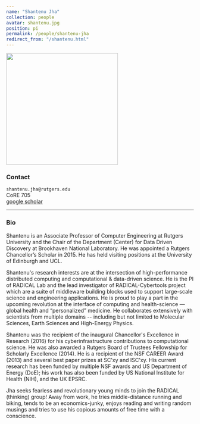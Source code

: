 ```yaml
---
name: "Shantenu Jha"
collection: people
avatar: shantenu.jpg
position: pi
permalink: /people/shantenu-jha
redirect_from: "/shantenu.html"
---
```


<img width="300" src="{{site.baseurl}}/images/people/{{page.avatar}}" data-action="zoom">

### Contact

<i class="fa fa-envelope-o"></i> `shantenu.jha@rutgers.edu`<br>
<i class="fa fa-building"></i> CoRE 705 <br>
<i class="fa fa-bar-chart"></i> [google scholar](https://scholar.google.com/citations?hl=en&user=vUhIJQMAAAAJ&view_op=list_works&sortby=pubdate) <br>
<hr>

### Bio

Shantenu is an Associate Professor of Computer Engineering at Rutgers
University and the Chair of the Department (Center) for Data Driven Discovery
at Brookhaven National Laboratory. He was appointed a Rutgers Chancellor’s
Scholar in 2015. He has held visiting positions at the University of Edinburgh
and UCL.

Shantenu's research interests are at the intersection of high-performance
distributed computing and computational & data-driven science. He is the PI of
RADICAL Lab and the lead investigator of RADICAL-Cybertools project which are
a suite of middleware building blocks used to support large-scale science and
engineering applications. He is proud to play a part in the upcoming
revolution at the interface of computing and health-science — global health
and “personalized” medicine. He collaborates extensively with scientists from
multiple domains -- including but not limited to Molecular Sciences, Earth
Sciences and High-Energy Physics.

Shantenu was the recipient of the inaugural Chancellor's Excellence in
Research (2016) for his cyberinfrastructure contributions to computational
science. He was also awarded a Rutgers Board of Trustees Fellowship for
Scholarly Excellence (2014). He is a recipient of the NSF CAREER Award (2013)
and several best paper prizes at SC'xy and ISC'xy. His current research has
been funded by multiple NSF awards and US Department of Energy (DoE); his work
has also been funded by US National Institute for Health (NIH), and the UK
EPSRC.

Jha seeks fearless and revolutionary young minds to join the RADICAL (thinking) group! Away from work, he tries middle-distance running and biking, tends to be an economics-junky, enjoys reading and writing random musings and tries to use his copious amounts of free time with a conscience.
